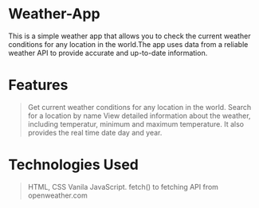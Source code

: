 # Weather-App
This is a simple weather app that allows you to check the current weather conditions for any location in the world.The app uses data from a reliable weather API to provide accurate and up-to-date information.

# Features
> Get current weather conditions for any location in the world.
> Search for a location by name
> View detailed information about the weather, including temperatur, minimum and maximum temperature.
> It also provides the real time date day and year.

# Technologies Used
> HTML,
>  CSS
>  Vanila JavaScript.
> fetch() to fetching API from openweather.com
